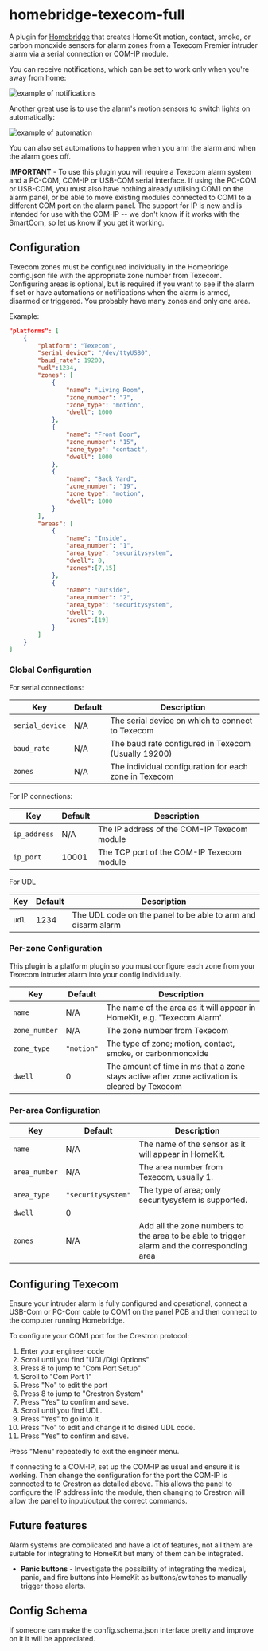 # homebridge-texecom-full

A plugin for [Homebridge](https://github.com/nfarina/homebridge) that creates HomeKit motion, contact, smoke, or carbon monoxide sensors for alarm zones from a Texecom Premier intruder alarm via a serial connection or COM-IP module.

You can receive notifications, which can be set to work only when you're away from home:

![example of notifications](https://github.com/max-christian/homebridge-texecom/blob/master/images/example-notifications.jpg?raw=true)

Another great use is to use the alarm's motion sensors to switch lights on automatically:

![example of automation](https://github.com/max-christian/homebridge-texecom/blob/master/images/example-automation.jpg?raw=true)

You can also set automations to happen when you arm the alarm and when the alarm goes off.

**IMPORTANT** - To use this plugin you will require a Texecom alarm system and a PC-COM, COM-IP or USB-COM serial interface. If using the PC-COM or USB-COM, you must also have nothing already utilising COM1 on the alarm panel, or be able to move existing modules connected to COM1 to a different COM port on the alarm panel. The support for IP is new and is intended for use with the COM-IP -- we don't know if it works with the SmartCom, so let us know if you get it working.

## Configuration

Texecom zones must be configured individually in the Homebridge config.json file with the appropriate zone number from Texecom. Configuring areas is optional, but is required if you want to see if the alarm if set or have automations or notifications when the alarm is armed, disarmed or triggered. You probably have many zones and only one area.

Example:

```json
"platforms": [
    {
        "platform": "Texecom",
        "serial_device": "/dev/ttyUSB0",
        "baud_rate": 19200,
        "udl":1234,
        "zones": [
            {
                "name": "Living Room",
                "zone_number": "7",
                "zone_type": "motion",
                "dwell": 1000
            },
            {
                "name": "Front Door",
                "zone_number": "15",
                "zone_type": "contact",
                "dwell": 1000
            },
            {
                "name": "Back Yard",
                "zone_number": "19",
                "zone_type": "motion",
                "dwell": 1000
            }
        ],
        "areas": [
            {
                "name": "Inside",
                "area_number": "1",
                "area_type": "securitysystem",
                "dwell": 0,
                "zones":[7,15]
            },
            {
                "name": "Outside",
                "area_number": "2",
                "area_type": "securitysystem",
                "dwell": 0,
                "zones":[19]
            }
        ]
    }
]
```


### Global Configuration

For serial connections:

| Key | Default | Description |
| --- | --- | --- |
| `serial_device` | N/A | The serial device on which to connect to Texecom |
| `baud_rate` | N/A | The baud rate configured in Texecom (Usually 19200) |
| `zones` | N/A | The individual configuration for each zone in Texecom |

For IP connections:

| Key | Default | Description |
| --- | --- | --- |
| `ip_address` | N/A | The IP address of the COM-IP Texecom module |
| `ip_port` | 10001 | The TCP port of the COM-IP Texecom module |

For UDL

| Key | Default | Description |
| --- | --- | --- |
| `udl` | 1234 | The UDL code on the panel to be able to arm and disarm alarm |

### Per-zone Configuration

This plugin is a platform plugin so you must configure each zone from your Texecom intruder alarm into your config individually.

| Key | Default | Description |
| --- | --- | --- |
| `name` | N/A | The name of the area as it will appear in HomeKit, e.g. 'Texecom Alarm'. |
| `zone_number` | N/A | The zone number from Texecom |
| `zone_type` | `"motion"` | The type of zone; motion, contact, smoke, or carbonmonoxide |
| `dwell` | 0 | The amount of time in ms that a zone stays active after zone activation is cleared by Texecom |

### Per-area Configuration

| Key | Default | Description |
| --- | --- | --- |
| `name` | N/A | The name of the sensor as it will appear in HomeKit. |
| `area_number` | N/A | The area number from Texecom, usually 1. |
| `area_type` | `"securitysystem"` | The type of area; only securitysystem is supported. |
| `dwell` | 0 |  |
| `zones` | N/A | Add all the zone numbers to the area to be able to trigger alarm and the corresponding area |

## Configuring Texecom

Ensure your intruder alarm is fully configured and operational, connect a USB-Com or PC-Com cable to COM1 on the panel PCB and then connect to the computer running Homebridge.

To configure your COM1 port for the Crestron protocol:

1. Enter your engineer code
2. Scroll until you find "UDL/Digi Options"
3. Press 8 to jump to "Com Port Setup"
4. Scroll to "Com Port 1"
5. Press "No" to edit the port
6. Press 8 to jump to "Crestron System"
7. Press "Yes" to confirm and save.
8. Scroll until you find UDL.
9. Press "Yes" to go into it.
10. Press "No" to edit and change it to disired UDL code.
11. Press "Yes" to confirm and save.

Press "Menu" repeatedly to exit the engineer menu.

If connecting to a COM-IP, set up the COM-IP as usual and ensure it is working. Then change the configuration for the port the COM-IP is connected to to Crestron as detailed above. This allows the panel to configure the IP address into the module, then changing to Crestron will allow the panel to input/output the correct commands.

## Future features

Alarm systems are complicated and have a lot of features, not all them are suitable for integrating to HomeKit but many of them can be integrated.

* **Panic buttons** - Investigate the possibility of integrating the medical, panic, and fire buttons into HomeKit as buttons/switches to manually trigger those alerts.


## Config Schema

If someone can make the config.schema.json interface pretty and improve on it it will be appreciated.